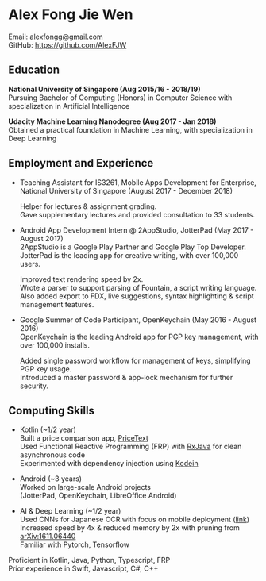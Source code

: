 # Alex Fong Jie Wen

Email: alexfongg@gmail.com  
GitHub: <https://github.com/AlexFJW>  

## Education

__National University of Singapore (Aug 2015/16 - 2018/19)__  
Pursuing Bachelor of Computing (Honors) in Computer Science with specialization in Artificial Intelligence  

__Udacity Machine Learning Nanodegree (Aug 2017 - Jan 2018)__  
Obtained a practical foundation in Machine Learning, with specialization in Deep Learning  

## Employment and Experience

* Teaching Assistant for IS3261, Mobile Apps Development for Enterprise, National University of Singapore (August 2017 - December 2018)  

    Helper for lectures & assignment grading.  
    Gave supplementary lectures and provided consultation to 33 students.  

* Android App Development Intern @ 2AppStudio, JotterPad (May 2017 - August 2017)  
2AppStudio is a Google Play Partner and Google Play Top Developer.  
JotterPad is the leading app for creative writing, with over 100,000 users.  

    Improved text rendering speed by 2x.  
Wrote a parser to support parsing of Fountain, a script writing language.  
Also added export to FDX, live suggestions, syntax highlighting & script management features.  

* Google Summer of Code Participant, OpenKeychain (May 2016 - August 2016)  
OpenKeychain is the leading Android app for PGP key management, with over 100,000 installs.

    Added single password workflow for management of keys, simplifying PGP key usage.  
    Introduced a master password & app-lock mechanism for further security.  

## Computing Skills

* Kotlin (~1/2 year)  
    Built a price comparison app, [PriceText](https://play.google.com/store/apps/details?id=com.danbooru.pricetext&hl=en)  
    Used Functional Reactive Programming (FRP) with [RxJava](https://github.com/ReactiveX/RxJava) for clean asynchronous code  
    Experimented with dependency injection using [Kodein](https://github.com/SalomonBrys/Kodein)  

* Android (~3 years)  
    Worked on large-scale Android projects  
    (JotterPad, OpenKeychain, LibreOffice Android)

* AI & Deep Learning (~1/2 year)  
    Used CNNs for Japanese OCR with focus on mobile deployment ([link](https://github.com/alexfjw/jp-ocr-prunned-cnn))  
    Increased speed by 4x & reduced memory by 2x with pruning from [arXiv:1611.06440](https://arxiv.org/abs/1611.06440)  
    Familiar with Pytorch, Tensorflow

Proficient in Kotlin, Java, Python, Typescript, FRP  
Prior experience in Swift, Javascript, C#, C++  


